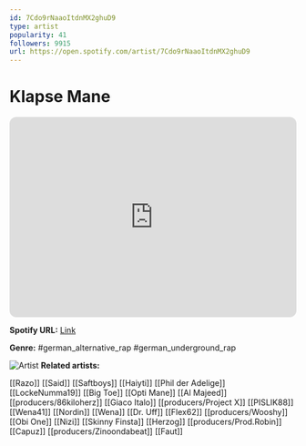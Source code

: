 ```yaml
---
id: 7Cdo9rNaaoItdnMX2ghuD9
type: artist
popularity: 41
followers: 9915
url: https://open.spotify.com/artist/7Cdo9rNaaoItdnMX2ghuD9
---
```

# Klapse Mane

<iframe style="border-radius:12px" src="https://open.spotify.com/embed/artist/7Cdo9rNaaoItdnMX2ghuD9" width="100%" height="352" frameBorder="0" allowfullscreen="" allow="autoplay; clipboard-write; encrypted-media; fullscreen; picture-in-picture" loading="lazy"></iframe>

**Spotify URL:** [Link](https://open.spotify.com/artist/7Cdo9rNaaoItdnMX2ghuD9)

**Genre:**  #german_alternative_rap #german_underground_rap

![Artist](https://i.scdn.co/image/ab6761610000e5eb2a05041bdd4d95c276e0f784)
**Related artists:**

[[Razo]]
[[Said]]
[[Saftboys]]
[[Haiyti]]
[[Phil der Adelige]]
[[LockeNumma19]]
[[Big Toe]]
[[Opti Mane]]
[[Al Majeed]]
[[producers/86kiloherz]]
[[Giaco Italo]]
[[producers/Project X]]
[[PISLIK88]]
[[Wena41]]
[[Nordin]]
[[Wena]]
[[Dr. Uff]]
[[Flex62]]
[[producers/Wooshy]]
[[Obi One]]
[[Nizi]]
[[Skinny Finsta]]
[[Herzog]]
[[producers/Prod.Robin]]
[[Capuz]]
[[producers/Zinoondabeat]]
[[Faut]]
